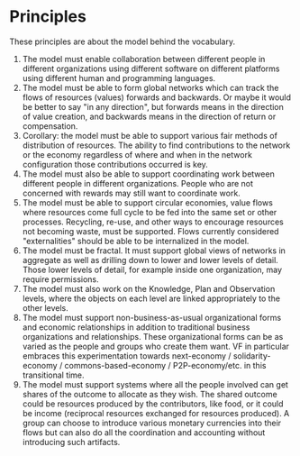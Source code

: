 # Principles

These principles are about the model behind the vocabulary.

1. The model must enable collaboration between different people in different organizations using different software on different platforms using different human and programming languages.
2. The model must be able to form global networks which can track the flows of resources (values) forwards and backwards. Or maybe it would be better to say "in any direction", but forwards means in the direction of value creation, and backwards means in the direction of return or compensation.
3. Corollary: the model must be able to support various fair methods of distribution of resources.  The ability to find contributions to the network or the economy regardless of where and when in the network configuration those contributions occurred is key.
4. The model must also be able to support coordinating work between different people in different organizations. People who are not concerned with rewards may still want to coordinate work.
5. The model must be able to support circular economies, value flows where resources come full cycle to be fed into the same set or other processes.  Recycling, re-use, and other ways to encourage resources not becoming waste, must be supported.  Flows currently considered "externalities" should be able to be internalized in the model.
5. The model must be fractal. It must support global views of networks in aggregate as well as drilling down to lower and lower levels of detail. Those lower levels of detail, for example inside one organization, may require permissions.
6. The model must also work on the Knowledge, Plan and Observation levels, where the objects on each level are linked appropriately to the other levels.
7. The model must support non-business-as-usual organizational forms and economic relationships in addition to traditional business organizations and relationships. These organizational forms can be as varied as the people and groups who create them want. VF in particular embraces this experimentation towards next-economy / solidarity-economy / commons-based-economy / P2P-economy/etc. in this transitional time.
8. The model must support systems where all the people involved can get shares of the outcome to allocate as they wish. The shared outcome could be resources produced by the contributors, like food, or it could be income (reciprocal resources exchanged for resources produced). A group can choose to introduce various monetary currencies into their flows but can also do all the coordination and accounting without introducing such artifacts.
